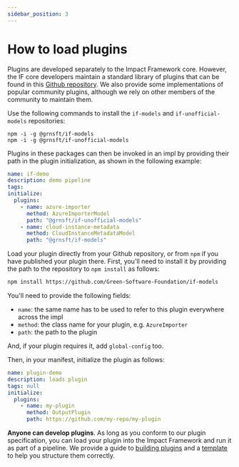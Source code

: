 ```yaml
---
sidebar_position: 3
---
```


# How to load plugins

Plugins are developed separately to the Impact Framework core. However, the IF core developers maintain a standard library of plugins that can be found in this [Github repository](https://github.com/Green-Software-Foundation/if-models). We also provide some implementations of popular community plugins, although we rely on other members of the community to maintain them.

Use the following commands to install the `if-models` and `if-unofficial-models` repositories:

```
npm -i -g @grnsft/if-models
npm -i -g @grnsft/if-unofficial-models
```

Plugins in these packages can then be invoked in an impl by providing their path in the plugin initialization, as shown in the following example:

```yaml
name: if-demo
description: demo pipeline
tags:
initialize:
  plugins:
    - name: azure-importer
      method: AzureImporterModel
      path: "@grnsft/if-unofficial-models"
    - name: cloud-instance-metadata
      method: CloudInstanceMetadataModel
      path: "@grnsft/if-models"
```


Load your plugin directly from your Github repository, or from `npm` if you have published your plugin there. First, you'll need to install it by providing the path to the repository to `npm install` as follows:

```sh
npm install https://github.com/Green-Software-Foundation/if-models
```

You'll need to provide the following fields:

- `name`: the same name has to be used to refer to this plugin everywhere across the impl
- `method`: the class name for your plugin, e.g. `AzureImporter`
- `path`: the path to the plugin

And, if your plugin requires it, add `global-config` too.

Then, in your manifest, initialize the plugin as follows:

```yaml
name: plugin-demo
description: loads plugin
tags: null
initialize:
  plugins:
    - name: my-plugin
      method: OutputPlugin
      path: https://github.com/my-repo/my-plugin
```

**Anyone can develop plugins**. As long as you conform to our plugin specification, you can load your plugin into the Impact Framework and run it as part of a pipeline. We provide a guide to [building plugins](./how-to-build-plugins.md) and a [template](https://github.com/Green-Software-Foundation/if-model-template) to help you structure them correctly.
